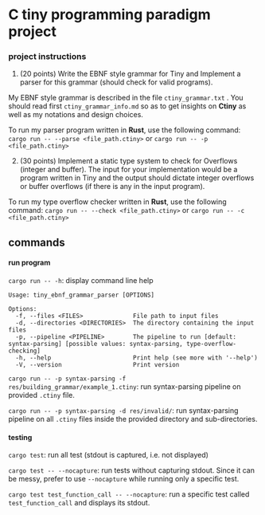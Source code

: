 # C tiny programming paradigm project

### project instructions

1. (20 points) Write the EBNF style grammar for Tiny and Implement a parser for this grammar (should check for valid programs).

My EBNF style grammar is described in the file `ctiny_grammar.txt` . You should read first `ctiny_grammar_info.md` so as to get insights on **Ctiny** as well as my notations and design choices.

To run my parser program written in **Rust**, use the following command: `cargo run -- --parse <file_path.ctiny>` or `cargo run -- -p <file_path.ctiny>`

2. (30 points) Implement a static type system to check for Overflows (integer and buffer). The input for your implementation would be a program written in Tiny and the output should dictate integer overflows or buffer overflows (if there is any in the input program).

To run my type overflow checker written in **Rust**, use the following command: `cargo run -- --check <file_path.ctiny>` or `cargo run -- -c <file_path.ctiny>`

## commands

#### run program

`cargo run -- -h`: display command line help

```shell
Usage: tiny_ebnf_grammar_parser [OPTIONS]

Options:
  -f, --files <FILES>              File path to input files
  -d, --directories <DIRECTORIES>  The directory containing the input files
  -p, --pipeline <PIPELINE>        The pipeline to run [default: syntax-parsing] [possible values: syntax-parsing, type-overflow-checking]
  -h, --help                       Print help (see more with '--help')
  -V, --version                    Print version
```

`cargo run -- -p syntax-parsing -f res/building_grammar/example_1.ctiny`: run syntax-parsing pipeline on provided `.ctiny` file.

`cargo run -- -p syntax-parsing -d res/invalid/`: run syntax-parsing pipeline on all `.ctiny` files inside the provided directory and sub-directories.

#### testing

`cargo test`: run all test (stdout is captured, i.e. not displayed)

`cargo test -- --nocapture`: run tests without capturing stdout. Since it can be messy, prefer to use `--nocapture` while running only a specific test.

`cargo test test_function_call -- --nocapture`: run a specific test called ``test_function_call`` and displays its stdout.
